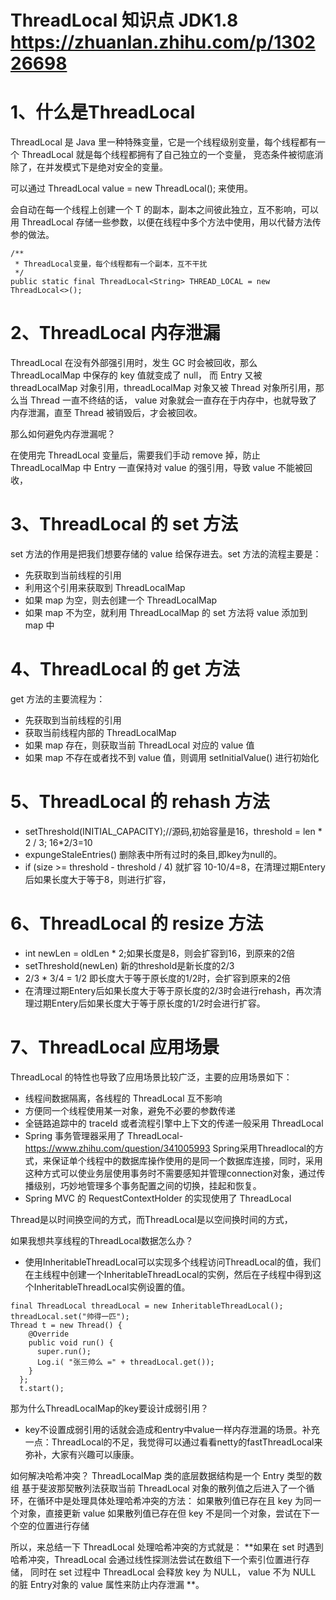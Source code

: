 # ThreadLocal 知识点 JDK1.8 https://zhuanlan.zhihu.com/p/130226698
# 1、什么是ThreadLocal
ThreadLocal 是 Java 里一种特殊变量，它是一个线程级别变量，每个线程都有一个 ThreadLocal 就是每个线程都拥有了自己独立的一个变量，
竞态条件被彻底消除了，在并发模式下是绝对安全的变量。

可以通过 ThreadLocal<T> value = new ThreadLocal<T>(); 来使用。

会自动在每一个线程上创建一个 T 的副本，副本之间彼此独立，互不影响，可以用 ThreadLocal 存储一些参数，以便在线程中多个方法中使用，用以代替方法传参的做法。

    /**
     * ThreadLocal变量，每个线程都有一个副本，互不干扰
     */
    public static final ThreadLocal<String> THREAD_LOCAL = new ThreadLocal<>();
    
# 2、ThreadLocal 内存泄漏
ThreadLocal 在没有外部强引用时，发生 GC 时会被回收，那么 ThreadLocalMap 中保存的 key 值就变成了 null，
而 Entry 又被 threadLocalMap 对象引用，threadLocalMap 对象又被 Thread 对象所引用，那么当 Thread 一直不终结的话，
value 对象就会一直存在于内存中，也就导致了内存泄漏，直至 Thread 被销毁后，才会被回收。

那么如何避免内存泄漏呢？

在使用完 ThreadLocal 变量后，需要我们手动 remove 掉，防止 ThreadLocalMap 中 Entry 一直保持对 value 的强引用，导致 value 不能被回收，

# 3、ThreadLocal 的 set 方法

set 方法的作用是把我们想要存储的 value 给保存进去。set 方法的流程主要是：

* 先获取到当前线程的引用
* 利用这个引用来获取到 ThreadLocalMap
* 如果 map 为空，则去创建一个 ThreadLocalMap
* 如果 map 不为空，就利用 ThreadLocalMap 的 set 方法将 value 添加到 map 中

# 4、ThreadLocal 的 get 方法

get 方法的主要流程为：

* 先获取到当前线程的引用
* 获取当前线程内部的 ThreadLocalMap
* 如果 map 存在，则获取当前 ThreadLocal 对应的 value 值
* 如果 map 不存在或者找不到 value 值，则调用 setInitialValue() 进行初始化

# 5、ThreadLocal 的 rehash 方法

* setThreshold(INITIAL_CAPACITY);//源码,初始容量是16，threshold = len * 2 / 3; 16*2/3=10
* expungeStaleEntries() 删除表中所有过时的条目,即key为null的。
* if (size >= threshold - threshold / 4) 就扩容 10-10/4=8，在清理过期Entery后如果长度大于等于8，则进行扩容，

# 6、ThreadLocal 的 resize 方法
* int newLen = oldLen * 2;如果长度是8，则会扩容到16，到原来的2倍
* setThreshold(newLen) 新的threshold是新长度的2/3
* 2/3 * 3/4 = 1/2 即长度大于等于原长度的1/2时，会扩容到原来的2倍
* 在清理过期Entery后如果长度大于等于原长度的2/3时会进行rehash，再次清理过期Entery后如果长度大于等于原长度的1/2时会进行扩容。

# 7、ThreadLocal 应用场景
ThreadLocal 的特性也导致了应用场景比较广泛，主要的应用场景如下：

* 线程间数据隔离，各线程的 ThreadLocal 互不影响
* 方便同一个线程使用某一对象，避免不必要的参数传递
* 全链路追踪中的 traceId 或者流程引擎中上下文的传递一般采用 ThreadLocal
* Spring 事务管理器采用了 ThreadLocal-https://www.zhihu.com/question/341005993
    Spring采用Threadlocal的方式，来保证单个线程中的数据库操作使用的是同一个数据库连接，同时，采用这种方式可以使业务层使用事务时不需要感知并管理connection对象，通过传播级别，巧妙地管理多个事务配置之间的切换，挂起和恢复。
* Spring MVC 的 RequestContextHolder 的实现使用了 ThreadLocal


Thread是以时间换空间的方式，而ThreadLocal是以空间换时间的方式，

如果我想共享线程的ThreadLocal数据怎么办？
* 使用InheritableThreadLocal可以实现多个线程访问ThreadLocal的值，我们在主线程中创建一个InheritableThreadLocal的实例，然后在子线程中得到这个InheritableThreadLocal实例设置的值。
```text
final ThreadLocal threadLocal = new InheritableThreadLocal();       
threadLocal.set("帅得一匹");    
Thread t = new Thread() {        
    @Override        
    public void run() {            
      super.run();            
      Log.i( "张三帅么 =" + threadLocal.get());        
    }    
  };          
  t.start();
```

那为什么ThreadLocalMap的key要设计成弱引用？

* key不设置成弱引用的话就会造成和entry中value一样内存泄漏的场景。补充一点：ThreadLocal的不足，我觉得可以通过看看netty的fastThreadLocal来弥补，大家有兴趣可以康康。


如何解决哈希冲突？
 ThreadLocalMap 类的底层数据结构是一个 Entry 类型的数组
 基于斐波那契散列法获取当前 ThreadLocal 对象的散列值之后进入了一个循环，在循环中是处理具体处理哈希冲突的方法：
     如果散列值已存在且 key 为同一个对象，直接更新 value
    如果散列值已存在但 key 不是同一个对象，尝试在下一个空的位置进行存储
    
所以，来总结一下 ThreadLocal 处理哈希冲突的方式就是：
**如果在 set 时遇到哈希冲突，ThreadLocal 会通过线性探测法尝试在数组下一个索引位置进行存储，
同时在 set 过程中 ThreadLocal 会释放 key 为 NULL，
value 不为 NULL 的脏 Entry对象的 value 属性来防止内存泄漏 **。